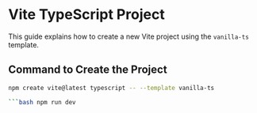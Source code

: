 # Vite TypeScript Project

This guide explains how to create a new Vite project using the `vanilla-ts` template.

## Command to Create the Project

```bash
npm create vite@latest typescript -- --template vanilla-ts 

```bash npm run dev